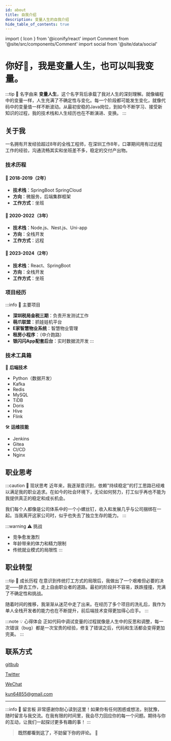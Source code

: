 ```yaml
---
id: about
title: 自我介绍
description: 变量人生的自我介绍
hide_table_of_contents: true
---
```


import { Icon } from '@iconify/react'
import Comment from '@site/src/components/Comment'
import social from '@site/data/social'

# 你好👋，我是变量人生，也可以叫我变量。

:::tip 🎯 名字由来
**变量人生**，这个名字背后承载了我对人生的深刻理解。就像编程中的变量一样，人生充满了不确定性与变化。每一个阶段都可能发生变化，就像代码中的变量值一样不断波动。从最初安稳的Java岗位，到如今不断学习、接受新知识的过程，我的技术栈和人生经历也在不断演进、变换。
:::

## <Icon icon="ri:user-heart-line" width="24" /> 关于我

一名拥有开发经验超过8年的全栈工程师，在深圳工作8年，口罩期间用有过远程工作的经验，沟通流畅其实和坐班差不多，稳定的交付产出物。

### <Icon icon="ri:road-map-line" width="20" /> 技术历程

<div className="timeline">

#### 🚀 2018-2019（2年）
- **技术栈**：SpringBoot SpringCloud
- **方向**：微服务，后端集群框架
- **工作方式**：坐班

#### 🌟 2020-2022（3年）
- **技术栈**：Node.js、Nest.js、Uni-app
- **方向**：全栈开发
- **工作方式**：远程

#### 💫 2023-2024（2年）
- **技术栈**：React、SpringBoot
- **方向**：全栈开发
- **工作方式**：坐班

</div>

### <Icon icon="ri:folder-chart-line" width="20" /> 项目经历

:::info 🏢 主要项目
- **深圳税局金税三期**：负责开发测试工作
- **萌爪联盟**：抓娃娃机平台
- **E家智慧物业系统**：智慧物业管理
- **租房小程序**：（中介跑路）
- **银闪闪App配套后台**：实时数据流开发
:::

### <Icon icon="ri:tools-line" width="20" /> 技术工具箱

<div className="tech-stack">

🔧 **后端技术**
- Python（数据开发）
- Kafka
- Redis
- MySQL
- TiDB
- Doris
- Hive
- Flink

🛠️ **运维技能**
- Jenkins
- Gitea
- CI/CD
- Nginx
</div>

## <Icon icon="ri:mind-map" width="24" /> 职业思考

:::caution 🤔 现状思考
近年来，我逐渐意识到，依赖"持续稳定"的打工思路已经难以满足我的职业追求。在如今的社会环境下，无论如何努力，打工似乎再也不能为我提供真正的稳定和成长机会。

我们每个人都像是公司体系中的一个小螺丝钉，收入和发展几乎与公司捆绑在一起。当我离开这家公司时，似乎也失去了独立生存的能力。
:::

:::warning ⚠️ 挑战
- 竞争愈发激烈
- 年龄带来的体力和精力限制
- 传统就业模式的局限性
:::

## <Icon icon="ri:compass-discover-line" width="24" /> 职业转型

:::tip 🌱 成长历程
在意识到传统打工方式的局限后，我做出了一个艰难但必要的决定——辞去工作，走上自由职业者的道路。最初的阶段并不容易，跌跌撞撞，充满了不确定性和挑战。

随着时间的推移，我渐渐从迷茫中走了出来。在经历了多个项目的洗礼后，我作为单人全栈开发者的能力也在不断提升，前后端技术变得更加得心应手。
:::

:::note 💡 心得体会
正如代码中调试变量的过程就像是人生中的反思和调整，每一次错误（bug）都是一次宝贵的经验，修复了错误之后，代码和生活都会变得更加完美。
:::

## <Icon icon="ri:contacts-line" width="24" /> 联系方式

<div className="social-links">

<p style={{ display: 'flex', 'align-items': 'center', gap: '0.5rem' }}>
  <Icon icon="ri:github-line" width="20" heigth="20" />
  <a href={social.github.href} target="_blank">gitbub</a>
</p>

<p style={{ display: 'flex', 'align-items': 'center', gap: '0.5rem' }}>
  <Icon icon="ri:twitter-x-line" width="20" heigth="20" />
  <a href={social.x.href} target="_blank">Twitter</a>
</p>

<p style={{ display: 'flex', 'align-items': 'center', gap: '0.5rem' }}>
  <Icon icon="ri:wechat-2-line" width="20" heigth="20" />
  <a href={social.wx.href} target="_blank">WeChat</a>
</p>

<p style={{ display: 'flex', 'align-items': 'center', gap: '0.5rem' }}>
  <Icon icon="ri:mail-open-line" width="20" heigth="20" />
  <a href={social.email.href} target="_blank">kun64855@gmail.com</a>
</p>

</div>

---

:::info 📝 留言板
非常感谢你耐心读到这里！如果你有任何困惑或想法，别犹豫，随时留言与我交流。在我有限的时间里，我会尽力回应你的每一个问题。期待与你的互动，让我们一起探讨更多有趣的事！
:::

> **既然都看到这了，不妨留下你的评论。** 💬

<Comment />
